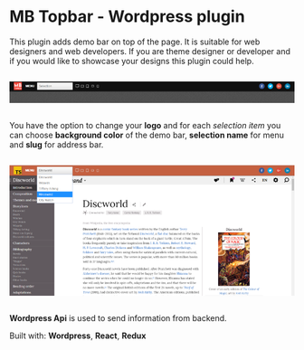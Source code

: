 # MB Topbar - Wordpress plugin

This plugin adds demo bar on top of the page. It is suitable for web designers and web developers. If you are theme designer or developer and if you would like to showcase your designs this plugin could help.

<div style="text-align:center;margin:2em 0;">
<img src="readme/images/mb_topbar_preview_default.png">
</div>

You have the option to change your **logo** and for each *selection item* you can choose **background color** of the demo bar, **selection name** for menu and **slug** for address bar. 

<div style="text-align:center;margin:2em 0;">
<img src="readme/images/mb_topbar_preview.png">
</div>

**Wordpress Api** is used to send information from backend.

Built with: **Wordpress**, **React**, **Redux**


